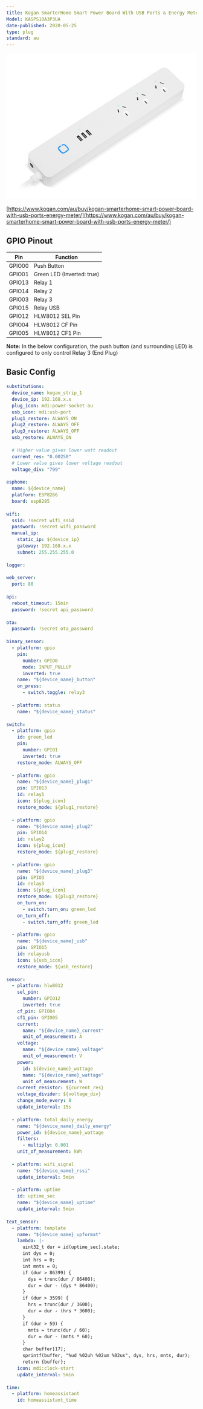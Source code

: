 ```yaml
---
title: Kogan SmarterHome Smart Power Board With USB Ports & Energy Meter
Model: KASPS10A3P3UA
date-published: 2020-05-25
type: plug
standard: au
---
```

  ![alt text](kogan-smarterhome-smart-power-board-with-usb-ports-energy-meter.jpg "Product Image")

[https://www.kogan.com/au/buy/kogan-smarterhome-smart-power-board-with-usb-ports-energy-meter/](https://www.kogan.com/au/buy/kogan-smarterhome-smart-power-board-with-usb-ports-energy-meter/)

## GPIO Pinout

| Pin    | Function                   |
|--------|----------------------------|
| GPIO00 | Push Button                |
| GPIO01 | Green LED (Inverted: true) |
| GPIO13 | Relay 1                    |
| GPIO14 | Relay 2                    |
| GPIO03 | Relay 3                    |
| GPIO15 | Relay USB                  |
| GPIO12 | HLW8012 SEL Pin            |
| GPIO04 | HLW8012 CF Pin             |
| GPIO05 | HLW8012 CF1 Pin            |

**Note:** In the below configuration, the push button (and surrounding LED) is configured to only control Relay 3 (End Plug)

## Basic Config

```yaml
substitutions:
  device_name: kogan_strip_1
  device_ip: 192.168.x.x
  plug_icon: mdi:power-socket-au
  usb_icon: mdi:usb-port
  plug1_restore: ALWAYS_ON
  plug2_restore: ALWAYS_OFF
  plug3_restore: ALWAYS_OFF
  usb_restore: ALWAYS_ON
  
  # Higher value gives lower watt readout
  current_res: "0.00250"
  # Lower value gives lower voltage readout
  voltage_div: "799"

esphome:
  name: ${device_name}
  platform: ESP8266
  board: esp8285

wifi:
  ssid: !secret wifi_ssid
  password: !secret wifi_password
  manual_ip:
    static_ip: ${device_ip}
    gateway: 192.168.x.x
    subnet: 255.255.255.0

logger:

web_server:
  port: 80
  
api:
  reboot_timeout: 15min
  password: !secret api_password

ota:
  password: !secret ota_password

binary_sensor:
  - platform: gpio
    pin:
      number: GPIO0
      mode: INPUT_PULLUP
      inverted: true
    name: "${device_name}_button"
    on_press:
      - switch.toggle: relay3

  - platform: status
    name: "${device_name}_status"

switch:
  - platform: gpio
    id: green_led
    pin:
      number: GPIO1
      inverted: true
    restore_mode: ALWAYS_OFF

  - platform: gpio
    name: "${device_name}_plug1"
    pin: GPIO13
    id: relay1
    icon: ${plug_icon}
    restore_mode: ${plug1_restore}

  - platform: gpio
    name: "${device_name}_plug2"
    pin: GPIO14
    id: relay2
    icon: ${plug_icon}
    restore_mode: ${plug2_restore}

  - platform: gpio
    name: "${device_name}_plug3"
    pin: GPIO3
    id: relay3
    icon: ${plug_icon}
    restore_mode: ${plug3_restore}
    on_turn_on:
      - switch.turn_on: green_led
    on_turn_off:
      - switch.turn_off: green_led

  - platform: gpio
    name: "${device_name}_usb"
    pin: GPIO15
    id: relayusb
    icon: ${usb_icon}
    restore_mode: ${usb_restore}

sensor:
  - platform: hlw8012
    sel_pin:
      number: GPIO12
      inverted: true
    cf_pin: GPIO04
    cf1_pin: GPIO05
    current:
      name: "${device_name}_current"
      unit_of_measurement: A
    voltage:
      name: "${device_name}_voltage"
      unit_of_measurement: V
    power:
      id: ${device_name}_wattage
      name: "${device_name}_wattage"
      unit_of_measurement: W
    current_resistor: ${current_res}
    voltage_divider: ${voltage_div}
    change_mode_every: 8
    update_interval: 15s

  - platform: total_daily_energy
    name: "${device_name}_daily_energy"
    power_id: ${device_name}_wattage
    filters:
      - multiply: 0.001
    unit_of_measurement: kWh

  - platform: wifi_signal
    name: "${device_name}_rssi"
    update_interval: 5min

  - platform: uptime
    id: uptime_sec
    name: "${device_name}_uptime"
    update_interval: 5min

text_sensor:
  - platform: template
    name: "${device_name}_upformat"
    lambda: |-
      uint32_t dur = id(uptime_sec).state;
      int dys = 0;
      int hrs = 0;
      int mnts = 0;
      if (dur > 86399) {
        dys = trunc(dur / 86400);
        dur = dur - (dys * 86400);
      }
      if (dur > 3599) {
        hrs = trunc(dur / 3600);
        dur = dur - (hrs * 3600);
      }
      if (dur > 59) {
        mnts = trunc(dur / 60);
        dur = dur - (mnts * 60);
      }
      char buffer[17];
      sprintf(buffer, "%ud %02uh %02um %02us", dys, hrs, mnts, dur);
      return {buffer};
    icon: mdi:clock-start
    update_interval: 5min

time:
  - platform: homeassistant
    id: homeassistant_time
```

